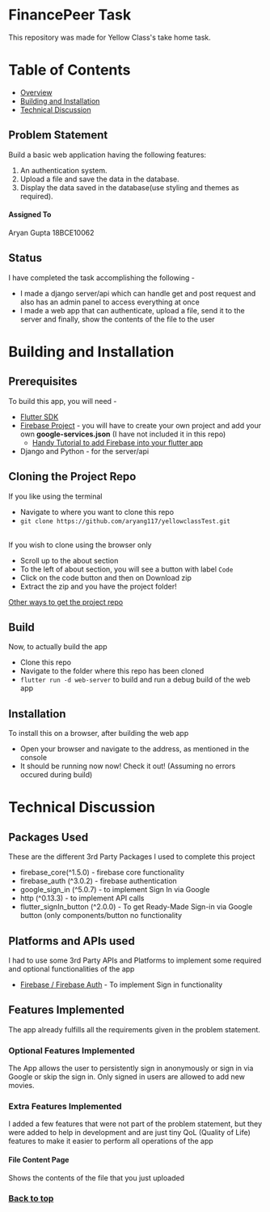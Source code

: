 # FinancePeer Task
  This repository was made for Yellow Class's take home task. 
  
# Table of Contents
  - [Overview](#financepeer-task)
  - [Building and Installation](#building-and-installation)
  - [Technical Discussion](#technical-discussion)

  ## Problem Statement 
 Build a basic web application having the following features:
1. An authentication system.
2. Upload a file and save the data in the database.
3. Display the data saved in the database(use styling and themes as required).

  #### Assigned To 
  Aryan Gupta 18BCE10062

  ## Status
  I have completed the task accomplishing the following -
  - I made a django server/api which can handle get and post request and also has an admin panel to access everything at once
  - I made a web app that can authenticate, upload a file, send it to the server and finally, show the contents of the file to the user

  # Building and Installation
  ## Prerequisites
  To build this app, you will need -
  - [Flutter SDK](https://flutter.dev)
  - [Firebase Project](https://firebase.google.com) - you will have to create your own project and add your own **google-services.json** (I have not included it in this repo)
    - [Handy Tutorial to add Firebase into your flutter app](https://firebase.flutter.dev) 
  - Django and Python - for the server/api


  ## Cloning the Project Repo
  If you like using the terminal
   - Navigate to where you want to clone this repo
   - ```git clone https://github.com/aryang117/yellowclassTest.git```
  <br> </br>
  
  If you wish to clone using the browser only
   - Scroll up to the about section
   - To the left of about section, you will see a button with label ``Code``
   - Click on the code button and then on Download zip
   - Extract the zip and you have the project folder!
    
   [Other ways to get the project repo](https://docs.github.com/en/github/creating-cloning-and-archiving-repositories/cloning-a-repository-from-github/cloning-a-repository)
  
  ## Build
  Now, to actually build the app
  - Clone this repo
  - Navigate to the folder where this repo has been cloned
  - ```flutter run -d web-server``` to build and run a debug build of the web app
  
  ## Installation
  To install this on a browser, after building the web app
  - Open your browser and navigate to the address, as mentioned in the console
  - It should be running now now! Check it out! (Assuming no errors occured during build)
  
  
  # Technical Discussion
  ## Packages Used
  These are the different 3rd Party Packages I used to complete this project
  - firebase_core(^1.5.0) - firebase core functionality
  - firebase_auth (^3.0.2) - firebase authentication
  - google_sign_in (^5.0.7) - to implement Sign In via Google
  - http (^0.13.3) - to implement API calls
  - flutter_signIn_button (^2.0.0) - To get Ready-Made Sign-in via Google button (only components/button no functionality

  ## Platforms and APIs used
  I had to use some 3rd Party APIs and Platforms to implement some required and optional functionalities of the app
   - [Firebase / Firebase Auth](https://firebase.google.com) - To implement Sign in functionality

  ## Features Implemented
  
  The app already fulfills all the requirements given in the problem statement. 
  
  ### Optional Features Implemented
  The App allows the user to persistently sign in anonymously or sign in via Google or skip the sign in.
  Only signed in users are allowed to add new movies. 
  
  ### Extra Features Implemented
  I added a few features that were not part of the problem statement, but they were added to help in development and are just tiny QoL (Quality of Life) features to make it easier to perform all operations of the app
  #### File Content Page
  Shows the contents of the file that you just uploaded
 
  ### [Back to top](#financepeer-task)
